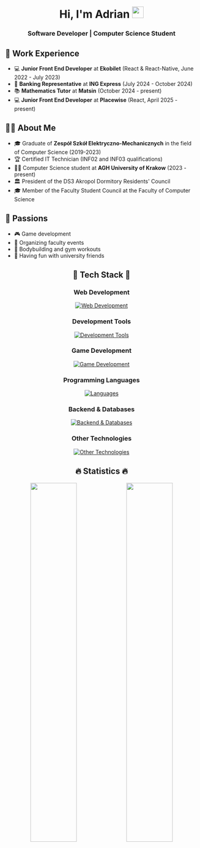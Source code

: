 <div align="center">
  
# Hi, I'm Adrian <img src="https://raw.githubusercontent.com/MartinHeinz/MartinHeinz/master/wave.gif" width="30px">
  
### Software Developer | Computer Science Student
</div>
  
## 💼 Work Experience
- 💻 **Junior Front End Developer** at **Ekobilet** (React & React-Native, June 2022 - July 2023)
- 🏦 **Banking Representative** at **ING Express** (July 2024 - October 2024)
- 📚 **Mathematics Tutor** at **Matsin** (October 2024 - present)
- 💻 **Junior Front End Developer** at **Placewise** (React, April 2025 - present)
## 👨‍💻 About Me
  
- 🎓 Graduate of **Zespół Szkół Elektryczno-Mechanicznych** in the field of Computer Science (2019-2023)
- 🏆 Certified IT Technician (INF02 and INF03 qualifications)
- 👨‍🎓 Computer Science student at **AGH University of Krakow** (2023 - present)
- 🏛️ President of the DS3 Akropol Dormitory Residents' Council
- 🎓 Member of the Faculty Student Council at the Faculty of Computer Science
## 🤩 Passions
- 🎮 Game development
- 🎉 Organizing faculty events
- 💪 Bodybuilding and gym workouts
- 👥 Having fun with university friends
<div align="center">
  
## 🚀 Tech Stack 🚀
  
### Web Development
[![Web Development](https://skillicons.dev/icons?i=react,html,css,js,ts,tailwind,styledcomponents,threejs&perline=8)](https://skillicons.dev)
  
### Development Tools
[![Development Tools](https://skillicons.dev/icons?i=git,github,gitlab,vscode,pycharm,postman,npm,gradle&perline=8)](https://skillicons.dev)
  
### Game Development
[![Game Development](https://skillicons.dev/icons?i=unity,cs&perline=8)](https://skillicons.dev)
  
### Programming Languages
[![Languages](https://skillicons.dev/icons?i=java,python,cpp,r,rust&perline=8)](https://skillicons.dev)
  
### Backend & Databases
[![Backend & Databases](https://skillicons.dev/icons?i=nodejs,express,flask,firebase,mongodb,mysql&perline=8)](https://skillicons.dev)
  
### Other Technologies
[![Other Technologies](https://skillicons.dev/icons?i=linux,debian,ubuntu,windows,discord,latex,md,bash&perline=8)](https://skillicons.dev)
  
## 🔥 Statistics 🔥
<p>
  <img src="https://github-readme-stats.vercel.app/api/top-langs/?username=adriankrawczyk&theme=vue-dark&show_icons=true&hide_border=true&layout=compact&hide=jupyter%20notebook" width="49%" />
  <img src="https://github-readme-stats.vercel.app/api?username=adriankrawczyk&hide=stars&hide_rank=true&show_icons=true&icon_color=800480&title_color=41b883&bg_color=273849&hide_border=true&text_color=ffffff&text_bold=false" width="49%" />
</p>

</div>
